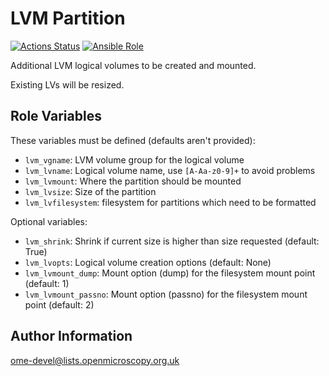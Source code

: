 LVM Partition
=============

[![Actions Status](https://github.com/ome/ansible-role-lvm-partition/workflows/Molecule/badge.svg)](https://github.com/ome/ansible-role-lvm-partition/actions)
[![Ansible Role](https://img.shields.io/badge/ansible--galaxy-lvm_partition-blue.svg)](https://galaxy.ansible.com/ui/standalone/roles/ome/lvm_partition/)

Additional LVM logical volumes to be created and mounted.

Existing LVs will be resized.

Role Variables
--------------

These variables must be defined (defaults aren't provided):

- `lvm_vgname`: LVM volume group for the logical volume
- `lvm_lvname`: Logical volume name, use `[A-Aa-z0-9]+` to avoid problems
- `lvm_lvmount`: Where the partition should be mounted
- `lvm_lvsize`: Size of the partition
- `lvm_lvfilesystem`: filesystem for partitions which need to be formatted

Optional variables:

- `lvm_shrink`: Shrink if current size is higher than size requested (default: True)
- `lvm_lvopts`: Logical volume creation options (default: None)
- `lvm_lvmount_dump`: Mount option (dump) for the filesystem mount point (default: 1)
- `lvm_lvmount_passno`: Mount option (passno) for the filesystem mount point (default: 2)


Author Information
------------------

ome-devel@lists.openmicroscopy.org.uk
